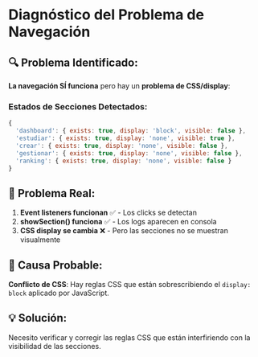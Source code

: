 # Diagnóstico del Problema de Navegación

## 🔍 Problema Identificado:

**La navegación SÍ funciona** pero hay un **problema de CSS/display**:

### Estados de Secciones Detectados:
```javascript
{
  'dashboard': { exists: true, display: 'block', visible: false },
  'estudiar': { exists: true, display: 'none', visible: true },
  'crear': { exists: true, display: 'none', visible: false },
  'gestionar': { exists: true, display: 'none', visible: false },
  'ranking': { exists: true, display: 'none', visible: false }
}
```

## 🎯 Problema Real:

1. **Event listeners funcionan** ✅ - Los clicks se detectan
2. **showSection() funciona** ✅ - Los logs aparecen en consola
3. **CSS display se cambia** ❌ - Pero las secciones no se muestran visualmente

## 🔧 Causa Probable:

**Conflicto de CSS**: Hay reglas CSS que están sobrescribiendo el `display: block` aplicado por JavaScript.

## 💡 Solución:

Necesito verificar y corregir las reglas CSS que están interfiriendo con la visibilidad de las secciones.

